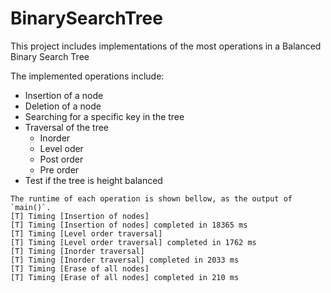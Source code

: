 # BinarySearchTree
This project includes implementations of the most operations in a Balanced Binary Search Tree

The implemented operations include:
- Insertion of a node
- Deletion of a node
- Searching for a specific key in the tree
- Traversal of the tree
    - Inorder
    - Level oder
    - Post order
    - Pre order
- Test if the tree is height balanced

```text
The runtime of each operation is shown bellow, as the output of `main()`.
[T] Timing [Insertion of nodes]
[T] Timing [Insertion of nodes] completed in 18365 ms
[T] Timing [Level order traversal]
[T] Timing [Level order traversal] completed in 1762 ms
[T] Timing [Inorder traversal]
[T] Timing [Inorder traversal] completed in 2033 ms
[T] Timing [Erase of all nodes]
[T] Timing [Erase of all nodes] completed in 210 ms
```